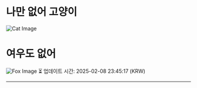 
# 나만 없어 고양이

![Cat Image](https://cdn2.thecatapi.com/images/8b1.jpg)

# 여우도 없어
![Fox Image](https://randomfox.ca/images/48.jpg)
⏳ 업데이트 시간: 2025-02-08 23:45:17 (KRW)

---
